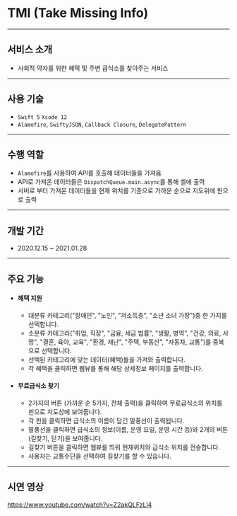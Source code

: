 # TMI (Take Missing Info)

---

## 서비스 소개

- 사회적 약자를 위한 혜택 및 주변 급식소를 찾아주는 서비스

---

## 사용 기술

- `Swift 5` `Xcode 12`
- `Alamofire`, `SwiftyJSON`, `Callback Closure`, `DelegatePattern` 

---

## 수행 역할

- `Alamofire`를 사용하여 API를 호출해 데이터들을 가져옴
- API로 가져온 데이터들은 `DispatchQueue.main.async`를 통해 셀에 출력
- 서버로 부터 가져온 데이터들을 현재 위치를 기준으로 가까운 순으로 지도위에 핀으로 출력

---
## 개발 기간

- 2020.12.15 ~ 2021.01.28
---

## 주요 기능

 - #### 혜택 지원

   - 대분류 카테고리("장애인", "노인", "저소득층", "소년 소녀 가장")중 한 가지를 선택합니다.
   - 소분류 카테고리("취업, 직장", "금융, 세금 법률", "생활, 병역", "건강, 의료, 사망", "결혼, 육아, 교육", "환경, 재난", "주택, 부동산", "자동차, 교통")를 중복으로 선택합니다.
   - 선택된 카테고리에 맞는 데이터(혜택)들을 가져와 출력합니다.
   - 각 혜택을 클릭하면 웹뷰를 통해 해당 상세정보 페이지를 출력합니다.

   

 - #### 무료급식소 찾기

   - 2가지의 버튼 (가까운 순 5가지, 전체 출력)을 클릭하여 무료급식소의 위치를 핀으로 지도상에 보여줍니다.
   - 각 핀을 클릭하면 급식소의 이름이 담긴 말풍선이 출력됩니다.
   - 말풍선을 클릭하면 급식소의 정보(이름, 운영 요일, 운영 시간 등)와 2개의 버튼(길찾기, 닫기)을 보여줍니다.
   - 길찾기 버튼을 클릭하면 웹뷰를 띄워 현재위치와 급식소 위치를 전송합니다.
   - 사용자는 교통수단을 선택하여 길찾기를 할 수 있습니다.

---
## 시연 영상
https://www.youtube.com/watch?v=Z2akQLFzLl4
